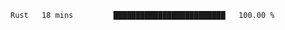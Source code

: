 <!--START_SECTION:waka-->

```txt
Rust   18 mins         █████████████████████████   100.00 %
```

<!--END_SECTION:waka-->
